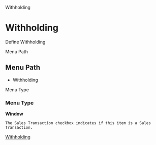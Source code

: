 
Withholding
# Withholding


Define Withholding

Menu Path
## Menu Path



- Withholding

Menu Type
### Menu Type

**Window**

```
The Sales Transaction checkbox indicates if this item is a Sales Transaction.
```

[Withholding](../../functional-guide/window/window-withholding.md)